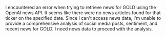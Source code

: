I encountered an error when trying to retrieve news for GOLD using the OpenAI news API. It seems like there were no news articles found for that ticker on the specified date. Since I can't access news data, I'm unable to provide a comprehensive analysis of social media posts, sentiment, and recent news for GOLD. I need news data to proceed with the analysis.